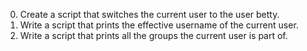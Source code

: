 0. Create a script that switches the current user to the user betty.
1. Write a script that prints the effective username of the current user.
2. Write a script that prints all the groups the current user is part of.

